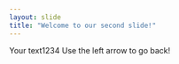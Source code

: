 ```yaml
---
layout: slide
title: "Welcome to our second slide!"
---
```

Your text1234
Use the left arrow to go back!
